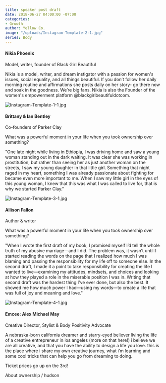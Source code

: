 ```yaml
---
title: speaker post draft
date: 2018-06-27 04:00:00 -07:00
categories:
- Growth
author: Yellow Co.
image: "/uploads/Instagram-Template-2-1.jpg"
series: Body
---
```


#### Nikia Phoenix  
Model, writer, founder of Black Girl Beautiful

Nikia is a model, writer, and dream instigator with a passion for women's issues, social equality, and all things beautiful. If you don’t follow her daily morning routine and affirmations she posts daily on her story- go there now and soak in the goodness. We’re big fans. Nikia is also the Founder of the women's empowerment platform @blackgirlbeautifuldotcom.⠀

![Instagram-Template-1-1.jpg](/uploads/Instagram-Template-1-1.jpg)

#### Brittany & Ian Bentley  
Co-founders of Parker Clay

What was a powerful moment in your life when you took ownership over something? 

"One late night while living in Ethiopia, I was driving home and saw a young woman standing out in the dark waiting. It was clear she was working in prostitution, but rather than seeing her as just another woman on the streets, I saw my young daughter in that little girl. Something that night raged in my heart, something I was already passionate about fighting for became even more important to me. When I saw my little girl in the eyes of this young woman, I knew that this was what I was called to live for, that is why we started Parker Clay."

![Instagram-Template-3-1.jpg](/uploads/Instagram-Template-3-1.jpg)

#### Allison Fallon  
Author & writer

What was a powerful moment in your life when you took ownership over something? 

"When I wrote the first draft of my book, I promised myself I’d tell the whole truth of my abusive marriage—and I did. The problem was, it wasn’t until I started reading the words on the page that I realized how much I was blaming and passing the responsibility for my life off to someone else. In the second draft, I made it a point to take responsibility for creating the life I wanted to live—examining my attitudes, mindsets, and choices and looking at how they played a role in the miserable position I was in. Writing that second draft was the hardest thing I’ve ever done, but also the best. It showed me how much power I had—using my words—to create a life that was full of joy and meaning and love."

![Instagram-Template-4-1.jpg](/uploads/Instagram-Template-4-1.jpg)

#### Emcee: Alex Michael May  
Creative Director, Stylist & Body Positivity Advocate

A nebraska-born california dreamer and starry-eyed believer living the life of a creative entrepreneur in los angeles (more on that here!) i believe we are all creative, and that you have the ability to design a life you love. this is the place where i share my own creative journey, what i’m learning and some cool tricks that can help you go from dreaming to doing.

Ticket prices go up on the 3rd! 

About ownership / hudson
